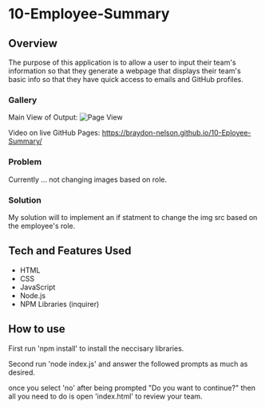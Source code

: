 # 10-Employee-Summary

## Overview

The purpose of this application is to allow a user to input their team's information so that they generate a webpage that displays their team's basic info so that they have quick access to emails and GitHub profiles.


### Gallery

Main View of Output:
![Page View](./assets/main-view.gif "Page View")

Video on live GitHub Pages:
https://braydon-nelson.github.io/10-Eployee-Summary/

### Problem

Currently ... not changing images based on role.

### Solution

My solution will to implement an if statment to change the img src based on the employee's role. 

## Tech and Features Used

* HTML
* CSS
* JavaScript
* Node.js
* NPM Libraries (inquirer)

## How to use

First run 'npm install' to install the neccisary libraries. 

Second run 'node index.js' and answer the followed prompts as much as desired.

once you select 'no' after being prompted "Do you want to continue?" then all you need to do is open 'index.html' to review your team.


